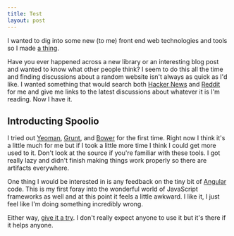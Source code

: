 ```yaml
---
title: Test
layout: post
---
```


I wanted to dig into some new (to me) front end web technologies and
tools so I made [a thing][0].

Have you ever happened across a new library or an interesting blog
post and wanted to know what other people think?  I seem to do this
all the time and finding discussions about a random website isn't
always as quick as I'd like.  I wanted something that would search
both [Hacker News][1] and [Reddit][2] for me and give me links to the
latest discussions about whatever it is I'm reading.  Now I have it.

## Introducting Spoolio

I tried out [Yeoman][3], [Grunt][4], and [Bower][5] for the first
time.  Right now I think it's a little much for me but if I took a
little more time I think I could get more used to it.  Don't look at
the source if you're familiar with these tools.  I got really lazy and
didn't finish making things work properly so there are artifacts
everywhere.

One thing I would be interested in is any feedback on the tiny bit of
[Angular][6] code.  This is my first foray into the wonderful world of
JavaScript frameworks as well and at this point it feels a little
awkward.  I like it, I just feel like I'm doing something incredibly
wrong.
 
Either way, [give it a try][0].  I don't really expect anyone to use
it but it's there if it helps anyone.

[0]: http://spoolio.bitbucket.org/
[1]: http://news.ycombinator.com/
[2]: http://reddit.com/
[3]: http://yeoman.io/
[4]: http://gruntjs.com/
[5]: http://bower.io/
[6]: http://angularjs.org/

